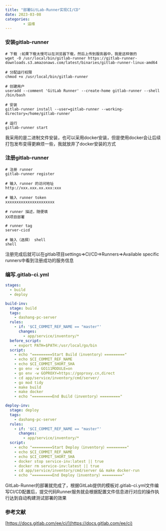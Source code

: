```yaml
---
title: "部署GitLab-Runner实现CI/CD"
date: 2023-03-08
categories: 
        - 运维
---
```


### 安装gitlab-runner

```shell
# 下载 :如果下载太慢可以在浏览器下载，然后上传到服务器中，我是这样做的
wget -O /usr/local/bin/gitlab-runner https://gitlab-runner-downloads.s3.amazonaws.com/latest/binaries/gitlab-runner-linux-amd64

# 分配运行权限
chmod +x /usr/local/bin/gitlab-runner

# 创建用户
useradd --comment 'GitLab Runner' --create-home gitlab-runner --shell /bin/bash

# 安装
gitlab-runner install --user=gitlab-runner --working-directory=/home/gitlab-runner

# 运行
gitlab-runner start
```

我采用的是二进制文件安装，也可以采用docker安装，但是使用docker会让后续打包发布变得更麻烦一些，我就放弃了docker安装的方式

### 注册gitlab-runner

```shell
# 注册 runner
gitlab-runner register

# 输入 runner 的访问地址
http://xxx.xxx.xx.xxx:xxx 

# 输入 runner token
xxxxxxxxxxxxxxxxxxxxxx

# runner 描述，随便填
XX项目部署

# runner tag
server-cicd

# 输入（选择） shell
shell
```

注册完成后就可以在gitlab项目settings=>CI/CD=>Runners=>Available specific runners中看到注册成功的服务信息

### 编写.gitlab-ci.yml

```yaml
stages:
  - build
  - deploy

build-inv:
  stage: build
  tags:
    - dashang-pc-server
  rules:
    - if: '$CI_COMMIT_REF_NAME == "master"'
      changes:
        - app/service/inventory/*
  before_script:
    - export PATH=$PATH:/usr/local/go/bin
  script:
    - echo "=========Start Build（inventory）========="
    - echo $CI_COMMIT_REF_NAME
    - echo $CI_COMMIT_SHORT_SHA
    - go env -w GO111MODULE=on
    - go env -w GOPROXY=https://goproxy.cn,direct
    - cd app/service/inventory/cmd/server/
    - go mod tidy
    - make build
    - make docker
    - echo "=========End Build（inventory）========="

deploy-inv:
  stage: deploy
  tags:
    - dashang-pc-server
  rules:
    - if: '$CI_COMMIT_REF_NAME == "master"'
      changes:
        - app/service/inventory/*
  script:
    - echo "=========Start Deploy（inventory）========="
    - echo $CI_COMMIT_REF_NAME
    - echo $CI_COMMIT_SHORT_SHA
    - docker stop service-inv:latest || true
    - docker rm service-inv:latest || true
    - cd app/service/inventory/cmd/server && make docker-run
    - echo "=========End Deploy（inventory）========="
```

GitLab-Runner的部署就完成了，根据GitLab提供的模板对.gitlab-ci.yml文件编写CI/CD配置后，提交代码Runner服务就会根据配置文件信息进行对应的操作执行达到自动构建测试部署的效果

### 参考文献

[https://docs.gitlab.com/ee/ci/](https://docs.gitlab.com/ee/ci)